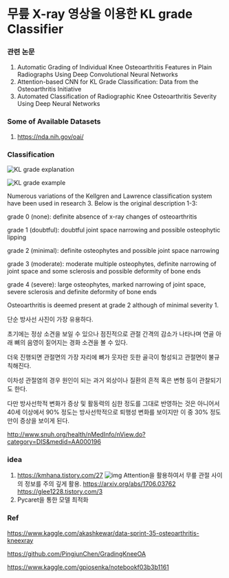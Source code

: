 # 무릎  X-ray 영상을  이용한  KL grade Classifier

### 관련 논문

1. Automatic Grading of Individual Knee Osteoarthritis Features in Plain Radiographs Using Deep Convolutional Neural Networks
2. Attention-based CNN for KL Grade Classification: Data from the Osteoarthritis Initiative
3. Automated Classification of Radiographic Knee Osteoarthritis Severity Using Deep Neural Networks

### Some of Available Datasets

1. https://nda.nih.gov/oai/

### Classification

![KL grade explanation](https://github.com/d9249/MDL/blob/main/TermProject/KL-grade%20explanation.png)

![KL grade example](https://github.com/d9249/MDL/blob/main/TermProject/KL-grade%20example.png)

Numerous variations of the Kellgren and Lawrence classification system have been used in research 3. Below is the original description 1-3:

grade 0 (none): definite absence of x-ray changes of osteoarthritis

grade 1 (doubtful): doubtful joint space narrowing and possible osteophytic lipping

grade 2 (minimal): definite osteophytes and possible joint space narrowing

grade 3 (moderate): moderate multiple osteophytes, definite narrowing of joint space and some sclerosis and possible deformity of bone ends

grade 4 (severe): large osteophytes, marked narrowing of joint space, severe sclerosis and definite deformity of bone ends

Osteoarthritis is deemed present at grade 2 although of minimal severity 1.

단순 방사선 사진이 가장 유용하다. 

초기에는 정상 소견을 보일 수 있으나 점진적으로 관절 간격의 감소가 나타나며 연골 아래 뼈의 음영이 짙어지는 경화 소견을 볼 수 있다. 

더욱 진행되면 관절면의 가장 자리에 뼈가 웃자란 듯한 골극이 형성되고 관절면이 불규칙해진다. 

이차성 관절염의 경우 원인이 되는 과거 외상이나 질환의 흔적 혹은 변형 등이 관찰되기도 한다. 

다만 방사선학적 변화가 증상 및 활동력의 심한 정도를 그대로 반영하는 것은 아니어서 40세 이상에서 90% 정도는 방사선학적으로 퇴행성 변화를 보이지만 이 중 30% 정도만이 증상을 보이게 된다.

http://www.snuh.org/health/nMedInfo/nView.do?category=DIS&medid=AA000196



### idea

1. https://kmhana.tistory.com/27
   ![img](https://blog.kakaocdn.net/dn/um3iU/btq8R0EvnO7/foZAXe9cpW7ycFzL9K5lO1/img.png)
   Attention을 활용하여서 무릎 관절 사이의 정보를 주의 깊게 활용.
   https://arxiv.org/abs/1706.03762
   https://glee1228.tistory.com/3
2. Pycaret을 통한 모델 최적화

### Ref

https://www.kaggle.com/akashkewar/data-sprint-35-osteoarthritis-kneexray

https://github.com/PingjunChen/GradingKneeOA

https://www.kaggle.com/gpiosenka/notebookf03b3b1161
